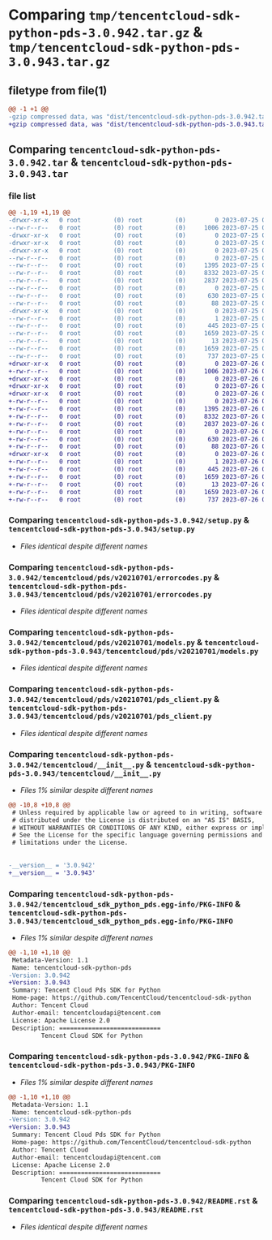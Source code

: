 # Comparing `tmp/tencentcloud-sdk-python-pds-3.0.942.tar.gz` & `tmp/tencentcloud-sdk-python-pds-3.0.943.tar.gz`

## filetype from file(1)

```diff
@@ -1 +1 @@
-gzip compressed data, was "dist/tencentcloud-sdk-python-pds-3.0.942.tar", last modified: Tue Jul 25 04:22:55 2023, max compression
+gzip compressed data, was "dist/tencentcloud-sdk-python-pds-3.0.943.tar", last modified: Wed Jul 26 00:42:10 2023, max compression
```

## Comparing `tencentcloud-sdk-python-pds-3.0.942.tar` & `tencentcloud-sdk-python-pds-3.0.943.tar`

### file list

```diff
@@ -1,19 +1,19 @@
-drwxr-xr-x   0 root         (0) root         (0)        0 2023-07-25 04:22:55.000000 tencentcloud-sdk-python-pds-3.0.942/
--rw-r--r--   0 root         (0) root         (0)     1006 2023-07-25 04:22:55.000000 tencentcloud-sdk-python-pds-3.0.942/setup.py
-drwxr-xr-x   0 root         (0) root         (0)        0 2023-07-25 04:22:55.000000 tencentcloud-sdk-python-pds-3.0.942/tencentcloud/
-drwxr-xr-x   0 root         (0) root         (0)        0 2023-07-25 04:22:55.000000 tencentcloud-sdk-python-pds-3.0.942/tencentcloud/pds/
-drwxr-xr-x   0 root         (0) root         (0)        0 2023-07-25 04:22:55.000000 tencentcloud-sdk-python-pds-3.0.942/tencentcloud/pds/v20210701/
--rw-r--r--   0 root         (0) root         (0)        0 2023-07-25 04:22:55.000000 tencentcloud-sdk-python-pds-3.0.942/tencentcloud/pds/v20210701/__init__.py
--rw-r--r--   0 root         (0) root         (0)     1395 2023-07-25 04:22:55.000000 tencentcloud-sdk-python-pds-3.0.942/tencentcloud/pds/v20210701/errorcodes.py
--rw-r--r--   0 root         (0) root         (0)     8332 2023-07-25 04:22:55.000000 tencentcloud-sdk-python-pds-3.0.942/tencentcloud/pds/v20210701/models.py
--rw-r--r--   0 root         (0) root         (0)     2837 2023-07-25 04:22:55.000000 tencentcloud-sdk-python-pds-3.0.942/tencentcloud/pds/v20210701/pds_client.py
--rw-r--r--   0 root         (0) root         (0)        0 2023-07-25 04:22:55.000000 tencentcloud-sdk-python-pds-3.0.942/tencentcloud/pds/__init__.py
--rw-r--r--   0 root         (0) root         (0)      630 2023-07-25 04:22:55.000000 tencentcloud-sdk-python-pds-3.0.942/tencentcloud/__init__.py
--rw-r--r--   0 root         (0) root         (0)       88 2023-07-25 04:22:55.000000 tencentcloud-sdk-python-pds-3.0.942/setup.cfg
-drwxr-xr-x   0 root         (0) root         (0)        0 2023-07-25 04:22:55.000000 tencentcloud-sdk-python-pds-3.0.942/tencentcloud_sdk_python_pds.egg-info/
--rw-r--r--   0 root         (0) root         (0)        1 2023-07-25 04:22:55.000000 tencentcloud-sdk-python-pds-3.0.942/tencentcloud_sdk_python_pds.egg-info/dependency_links.txt
--rw-r--r--   0 root         (0) root         (0)      445 2023-07-25 04:22:55.000000 tencentcloud-sdk-python-pds-3.0.942/tencentcloud_sdk_python_pds.egg-info/SOURCES.txt
--rw-r--r--   0 root         (0) root         (0)     1659 2023-07-25 04:22:55.000000 tencentcloud-sdk-python-pds-3.0.942/tencentcloud_sdk_python_pds.egg-info/PKG-INFO
--rw-r--r--   0 root         (0) root         (0)       13 2023-07-25 04:22:55.000000 tencentcloud-sdk-python-pds-3.0.942/tencentcloud_sdk_python_pds.egg-info/top_level.txt
--rw-r--r--   0 root         (0) root         (0)     1659 2023-07-25 04:22:55.000000 tencentcloud-sdk-python-pds-3.0.942/PKG-INFO
--rw-r--r--   0 root         (0) root         (0)      737 2023-07-25 04:22:55.000000 tencentcloud-sdk-python-pds-3.0.942/README.rst
+drwxr-xr-x   0 root         (0) root         (0)        0 2023-07-26 00:42:10.000000 tencentcloud-sdk-python-pds-3.0.943/
+-rw-r--r--   0 root         (0) root         (0)     1006 2023-07-26 00:42:10.000000 tencentcloud-sdk-python-pds-3.0.943/setup.py
+drwxr-xr-x   0 root         (0) root         (0)        0 2023-07-26 00:42:10.000000 tencentcloud-sdk-python-pds-3.0.943/tencentcloud/
+drwxr-xr-x   0 root         (0) root         (0)        0 2023-07-26 00:42:10.000000 tencentcloud-sdk-python-pds-3.0.943/tencentcloud/pds/
+drwxr-xr-x   0 root         (0) root         (0)        0 2023-07-26 00:42:10.000000 tencentcloud-sdk-python-pds-3.0.943/tencentcloud/pds/v20210701/
+-rw-r--r--   0 root         (0) root         (0)        0 2023-07-26 00:42:10.000000 tencentcloud-sdk-python-pds-3.0.943/tencentcloud/pds/v20210701/__init__.py
+-rw-r--r--   0 root         (0) root         (0)     1395 2023-07-26 00:42:10.000000 tencentcloud-sdk-python-pds-3.0.943/tencentcloud/pds/v20210701/errorcodes.py
+-rw-r--r--   0 root         (0) root         (0)     8332 2023-07-26 00:42:10.000000 tencentcloud-sdk-python-pds-3.0.943/tencentcloud/pds/v20210701/models.py
+-rw-r--r--   0 root         (0) root         (0)     2837 2023-07-26 00:42:10.000000 tencentcloud-sdk-python-pds-3.0.943/tencentcloud/pds/v20210701/pds_client.py
+-rw-r--r--   0 root         (0) root         (0)        0 2023-07-26 00:42:10.000000 tencentcloud-sdk-python-pds-3.0.943/tencentcloud/pds/__init__.py
+-rw-r--r--   0 root         (0) root         (0)      630 2023-07-26 00:42:10.000000 tencentcloud-sdk-python-pds-3.0.943/tencentcloud/__init__.py
+-rw-r--r--   0 root         (0) root         (0)       88 2023-07-26 00:42:10.000000 tencentcloud-sdk-python-pds-3.0.943/setup.cfg
+drwxr-xr-x   0 root         (0) root         (0)        0 2023-07-26 00:42:10.000000 tencentcloud-sdk-python-pds-3.0.943/tencentcloud_sdk_python_pds.egg-info/
+-rw-r--r--   0 root         (0) root         (0)        1 2023-07-26 00:42:10.000000 tencentcloud-sdk-python-pds-3.0.943/tencentcloud_sdk_python_pds.egg-info/dependency_links.txt
+-rw-r--r--   0 root         (0) root         (0)      445 2023-07-26 00:42:10.000000 tencentcloud-sdk-python-pds-3.0.943/tencentcloud_sdk_python_pds.egg-info/SOURCES.txt
+-rw-r--r--   0 root         (0) root         (0)     1659 2023-07-26 00:42:10.000000 tencentcloud-sdk-python-pds-3.0.943/tencentcloud_sdk_python_pds.egg-info/PKG-INFO
+-rw-r--r--   0 root         (0) root         (0)       13 2023-07-26 00:42:10.000000 tencentcloud-sdk-python-pds-3.0.943/tencentcloud_sdk_python_pds.egg-info/top_level.txt
+-rw-r--r--   0 root         (0) root         (0)     1659 2023-07-26 00:42:10.000000 tencentcloud-sdk-python-pds-3.0.943/PKG-INFO
+-rw-r--r--   0 root         (0) root         (0)      737 2023-07-26 00:42:10.000000 tencentcloud-sdk-python-pds-3.0.943/README.rst
```

### Comparing `tencentcloud-sdk-python-pds-3.0.942/setup.py` & `tencentcloud-sdk-python-pds-3.0.943/setup.py`

 * *Files identical despite different names*

### Comparing `tencentcloud-sdk-python-pds-3.0.942/tencentcloud/pds/v20210701/errorcodes.py` & `tencentcloud-sdk-python-pds-3.0.943/tencentcloud/pds/v20210701/errorcodes.py`

 * *Files identical despite different names*

### Comparing `tencentcloud-sdk-python-pds-3.0.942/tencentcloud/pds/v20210701/models.py` & `tencentcloud-sdk-python-pds-3.0.943/tencentcloud/pds/v20210701/models.py`

 * *Files identical despite different names*

### Comparing `tencentcloud-sdk-python-pds-3.0.942/tencentcloud/pds/v20210701/pds_client.py` & `tencentcloud-sdk-python-pds-3.0.943/tencentcloud/pds/v20210701/pds_client.py`

 * *Files identical despite different names*

### Comparing `tencentcloud-sdk-python-pds-3.0.942/tencentcloud/__init__.py` & `tencentcloud-sdk-python-pds-3.0.943/tencentcloud/__init__.py`

 * *Files 1% similar despite different names*

```diff
@@ -10,8 +10,8 @@
 # Unless required by applicable law or agreed to in writing, software
 # distributed under the License is distributed on an "AS IS" BASIS,
 # WITHOUT WARRANTIES OR CONDITIONS OF ANY KIND, either express or implied.
 # See the License for the specific language governing permissions and
 # limitations under the License.
 
 
-__version__ = '3.0.942'
+__version__ = '3.0.943'
```

### Comparing `tencentcloud-sdk-python-pds-3.0.942/tencentcloud_sdk_python_pds.egg-info/PKG-INFO` & `tencentcloud-sdk-python-pds-3.0.943/tencentcloud_sdk_python_pds.egg-info/PKG-INFO`

 * *Files 1% similar despite different names*

```diff
@@ -1,10 +1,10 @@
 Metadata-Version: 1.1
 Name: tencentcloud-sdk-python-pds
-Version: 3.0.942
+Version: 3.0.943
 Summary: Tencent Cloud Pds SDK for Python
 Home-page: https://github.com/TencentCloud/tencentcloud-sdk-python
 Author: Tencent Cloud
 Author-email: tencentcloudapi@tencent.com
 License: Apache License 2.0
 Description: ============================
         Tencent Cloud SDK for Python
```

### Comparing `tencentcloud-sdk-python-pds-3.0.942/PKG-INFO` & `tencentcloud-sdk-python-pds-3.0.943/PKG-INFO`

 * *Files 1% similar despite different names*

```diff
@@ -1,10 +1,10 @@
 Metadata-Version: 1.1
 Name: tencentcloud-sdk-python-pds
-Version: 3.0.942
+Version: 3.0.943
 Summary: Tencent Cloud Pds SDK for Python
 Home-page: https://github.com/TencentCloud/tencentcloud-sdk-python
 Author: Tencent Cloud
 Author-email: tencentcloudapi@tencent.com
 License: Apache License 2.0
 Description: ============================
         Tencent Cloud SDK for Python
```

### Comparing `tencentcloud-sdk-python-pds-3.0.942/README.rst` & `tencentcloud-sdk-python-pds-3.0.943/README.rst`

 * *Files identical despite different names*

